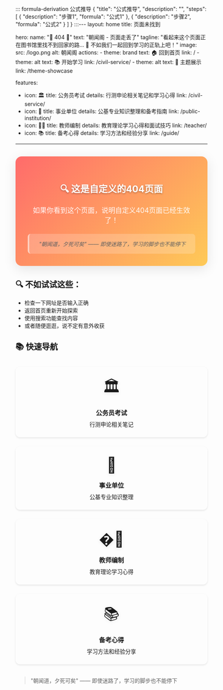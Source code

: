 ::: formula-derivation 公式推导
{
  "title": "公式推导",
  "description": "",
  "steps": [
    {
      "description": "步骤1",
      "formula": "公式1"
    },
    {
      "description": "步骤2", 
      "formula": "公式2"
    }
  ]
}
:::---
layout: home
title: 页面未找到

hero:
  name: "🚨 404 🚨"
  text: "朝闻阁 - 页面走丢了"
  tagline: "看起来这个页面正在图书馆里找不到回家的路... 🤔 不如我们一起回到学习的正轨上吧！"
  image:
    src: /logo.png
    alt: 朝闻阁
  actions:
    - theme: brand
      text: 🏠 回到首页
      link: /
    - theme: alt
      text: 📚 开始学习
      link: /civil-service/
    - theme: alt
      text: 🎨 主题展示
      link: /theme-showcase

features:
  - icon: 🏛️
    title: 公务员考试
    details: 行测申论相关笔记和学习心得
    link: /civil-service/
  - icon: 🏢
    title: 事业单位
    details: 公基专业知识整理和备考指南
    link: /public-institution/
  - icon: 👨‍🏫
    title: 教师编制
    details: 教育理论学习心得和面试技巧
    link: /teacher/
  - icon: 📚
    title: 备考心得
    details: 学习方法和经验分享
    link: /guide/
---

<div class="custom-404-notice">
  <h2>🔍 这是自定义的404页面</h2>
  <p>如果你看到这个页面，说明自定义404页面已经生效了！</p>
  <blockquote>
    "朝闻道，夕死可矣" —— 即使迷路了，学习的脚步也不能停下
  </blockquote>
</div>

<style>
.custom-404-notice {
  max-width: 800px;
  margin: 2rem auto;
  padding: 2rem;
  background: linear-gradient(135deg, #ff6b6b, #feca57);
  border-radius: 16px;
  text-align: center;
  color: white;
  box-shadow: 0 8px 32px rgba(0, 0, 0, 0.1);
}

.custom-404-notice h2 {
  font-size: 1.5rem;
  margin-bottom: 1rem;
  text-shadow: 0 2px 4px rgba(0, 0, 0, 0.3);
}

.custom-404-notice p {
  font-size: 1.125rem;
  margin-bottom: 1.5rem;
  opacity: 0.95;
}

.custom-404-notice blockquote {
  background: rgba(255, 255, 255, 0.2);
  padding: 1rem;
  border-radius: 8px;
  font-style: italic;
  border-left: 4px solid rgba(255, 255, 255, 0.5);
  margin: 0;
  backdrop-filter: blur(10px);
}

/* 让hero区域更突出 */
.VPHero .name {
  background: linear-gradient(45deg, #ff6b6b, #feca57, #48cae4, #7209b7) !important;
  -webkit-background-clip: text !important;
  -webkit-text-fill-color: transparent !important;
  background-clip: text !important;
  animation: gradient-shift 3s ease-in-out infinite !important;
}

@keyframes gradient-shift {
  0%, 100% { filter: hue-rotate(0deg); }
  50% { filter: hue-rotate(180deg); }
}

/* 让整个页面更明显 */
.VPHome {
  background: linear-gradient(135deg, rgba(102, 126, 234, 0.1), rgba(118, 75, 162, 0.1));
  min-height: 100vh;
}
</style>

## 🔍 不如试试这些：

- 检查一下网址是否输入正确
- 返回首页重新开始探索
- 使用搜索功能查找内容
- 或者随便逛逛，说不定有意外收获

## 📚 快速导航

<div class="nav-grid">
  <a href="/civil-service/" class="nav-item">
    <div class="nav-icon">🏛️</div>
    <h3>公务员考试</h3>
    <p>行测申论相关笔记</p>
  </a>
  <a href="/public-institution/" class="nav-item">
    <div class="nav-icon">🏢</div>
    <h3>事业单位</h3>
    <p>公基专业知识整理</p>
  </a>
  <a href="/teacher/" class="nav-item">
    <div class="nav-icon">�‍🏫</div>
    <h3>教师编制</h3>
    <p>教育理论学习心得</p>
  </a>
  <a href="/guide/" class="nav-item">
    <div class="nav-icon">📚</div>
    <h3>备考心得</h3>
    <p>学习方法和经验分享</p>
  </a>
</div>

> "朝闻道，夕死可矣" —— 即使迷路了，学习的脚步也不能停下

<style>
.nav-grid {
  display: grid;
  grid-template-columns: repeat(auto-fit, minmax(250px, 1fr));
  gap: 1.5rem;
  margin: 2rem 0;
}

.nav-item {
  background: var(--vp-c-bg-soft);
  padding: 1.5rem;
  border-radius: 12px;
  text-align: center;
  border: 1px solid var(--vp-c-divider);
  box-shadow: 0 2px 4px rgba(0, 0, 0, 0.1);
  transition: all 0.3s ease;
  text-decoration: none;
  color: inherit;
  display: block;
}

.nav-item:hover {
  box-shadow: 0 4px 8px rgba(0, 0, 0, 0.15);
  transform: translateY(-4px);
  border-color: var(--vp-c-brand);
  text-decoration: none;
}

.nav-icon {
  font-size: 2.5rem;
  margin-bottom: 1rem;
  filter: drop-shadow(0 2px 4px rgba(0,0,0,0.1));
}

.nav-item h3 {
  margin: 0 0 0.5rem 0;
  color: var(--vp-c-text-1);
}

.nav-item p {
  margin: 0;
  color: var(--vp-c-text-2);
  font-size: 0.9rem;
}

@media (max-width: 768px) {
  .nav-grid {
    grid-template-columns: 1fr;
    gap: 1rem;
  }
}
</style>

